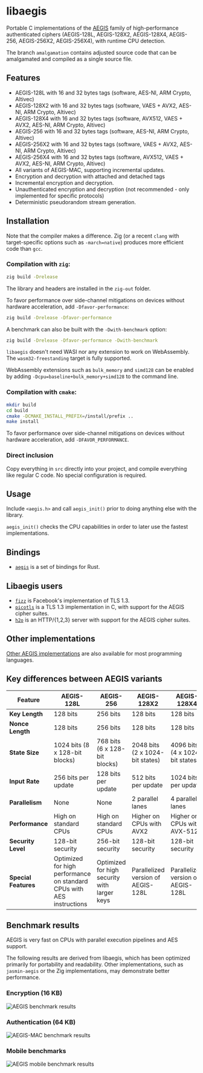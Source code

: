 # libaegis

Portable C implementations of the [AEGIS](https://datatracker.ietf.org/doc/draft-irtf-cfrg-aegis-aead/) family of high-performance authenticated ciphers (AEGIS-128L, AEGIS-128X2, AEGIS-128X4, AEGIS-256, AEGIS-256X2, AEGIS-256X4), with runtime CPU detection.

The branch `amalgamation` contains adjusted source code that can be amalgamated and compiled as a single source file.

## Features

- AEGIS-128L with 16 and 32 bytes tags (software, AES-NI, ARM Crypto, Altivec)
- AEGIS-128X2 with 16 and 32 bytes tags (software, VAES + AVX2, AES-NI, ARM Crypto, Altivec)
- AEGIS-128X4 with 16 and 32 bytes tags (software, AVX512, VAES + AVX2, AES-NI, ARM Crypto, Altivec)
- AEGIS-256 with 16 and 32 bytes tags (software, AES-NI, ARM Crypto, Altivec)
- AEGIS-256X2 with 16 and 32 bytes tags (software, VAES + AVX2, AES-NI, ARM Crypto, Altivec)
- AEGIS-256X4 with 16 and 32 bytes tags (software, AVX512, VAES + AVX2, AES-NI, ARM Crypto, Altivec)
- All variants of AEGIS-MAC, supporting incremental updates.
- Encryption and decryption with attached and detached tags
- Incremental encryption and decryption.
- Unauthenticated encryption and decryption (not recommended - only implemented for specific protocols)
- Deterministic pseudorandom stream generation.

## Installation

Note that the compiler makes a difference. Zig (or a recent `clang` with target-specific options such as `-march=native`) produces more efficient code than `gcc`.

### Compilation with `zig`:

```sh
zig build -Drelease
```

The library and headers are installed in the `zig-out` folder.

To favor performance over side-channel mitigations on devices without hardware acceleration, add `-Dfavor-performance`:

```sh
zig build -Drelease -Dfavor-performance
```

A benchmark can also be built with the `-Dwith-benchmark` option:

```sh
zig build -Drelease -Dfavor-performance -Dwith-benchmark
```

`libaegis` doesn't need WASI nor any extension to work on WebAssembly. The `wasm32-freestanding` target is fully supported.

WebAssembly extensions such as `bulk_memory` and `simd128` can be enabled by adding `-Dcpu=baseline+bulk_memory+simd128` to the command line.

### Compilation with `cmake`:

```sh
mkdir build
cd build
cmake -DCMAKE_INSTALL_PREFIX=/install/prefix ..
make install
```

To favor performance over side-channel mitigations on devices without hardware acceleration, add `-DFAVOR_PERFORMANCE`.

### Direct inclusion

Copy everything in `src` directly into your project, and compile everything like regular C code. No special configuration is required.

## Usage

Include `<aegis.h>` and call `aegis_init()` prior to doing anything else with the library.

`aegis_init()` checks the CPU capabilities in order to later use the fastest implementations.

## Bindings

* [`aegis`](https://crates.io/crates/aegis) is a set of bindings for Rust.

## Libaegis users

* [`fizz`](https://github.com/facebookincubator/fizz) is Facebook's implementation of TLS 1.3.
* [`picotls`](https://github.com/h2o/picotls) is a TLS 1.3 implementation in C, with support for the AEGIS cipher suites.
* [`h2o`](https://h2o.examp1e.net) is an HTTP/{1,2,3} server with support for the AEGIS cipher suites.

## Other implementations

[Other AEGIS implementations](https://github.com/cfrg/draft-irtf-cfrg-aegis-aead?tab=readme-ov-file#known-implementations) are also available for most programming languages.

## Key differences between AEGIS variants

| **Feature**          | **AEGIS-128L**                                                        | **AEGIS-256**                                | **AEGIS-128X2**                    | **AEGIS-128X4**                    | **AEGIS-256X2**                   | **AEGIS-256X4**                   |
| -------------------- | --------------------------------------------------------------------- | -------------------------------------------- | ---------------------------------- | ---------------------------------- | --------------------------------- | --------------------------------- |
| **Key Length**       | 128 bits                                                              | 256 bits                                     | 128 bits                           | 128 bits                           | 256 bits                          | 256 bits                          |
| **Nonce Length**     | 128 bits                                                              | 256 bits                                     | 128 bits                           | 128 bits                           | 256 bits                          | 256 bits                          |
| **State Size**       | 1024 bits (8 x 128-bit blocks)                                        | 768 bits (6 x 128-bit blocks)                | 2048 bits (2 x 1024-bit states)    | 4096 bits (4 x 1024-bit states)    | 1536 bits (2 x 768-bit states)    | 3072 bits (4 x 768-bit states)    |
| **Input Rate**       | 256 bits per update                                                   | 128 bits per update                          | 512 bits per update                | 1024 bits per update               | 256 bits per update               | 512 bits per update               |
| **Parallelism**      | None                                                                  | None                                         | 2 parallel lanes                   | 4 parallel lanes                   | 2 parallel lanes                  | 4 parallel lanes                  |
| **Performance**      | High on standard CPUs                                                 | High on standard CPUs                        | Higher on CPUs with AVX2           | Higher on CPUs with AVX-512        | Higher on CPUs with AVX2          | Higher on CPUs with AVX-512       |
| **Security Level**   | 128-bit security                                                      | 256-bit security                             | 128-bit security                   | 128-bit security                   | 256-bit security                  | 256-bit security                  |
| **Special Features** | Optimized for high performance on standard CPUs with AES instructions | Optimized for high security with larger keys | Parallelized version of AEGIS-128L | Parallelized version of AEGIS-128L | Parallelized version of AEGIS-256 | Parallelized version of AEGIS-256 |

## Benchmark results

AEGIS is very fast on CPUs with parallel execution pipelines and AES support.

The following results are derived from libaegis, which has been optimized primarily for portability and readability. Other implementations, such as `jasmin-aegis` or the Zig implementations, may demonstrate better performance.

### Encryption (16 KB)

![AEGIS benchmark results](img/bench-encryption.png)

### Authentication (64 KB)

![AEGIS-MAC benchmark results](img/bench-mac.png)

### Mobile benchmarks

![AEGIS mobile benchmark results](img/bench-mobile.png)